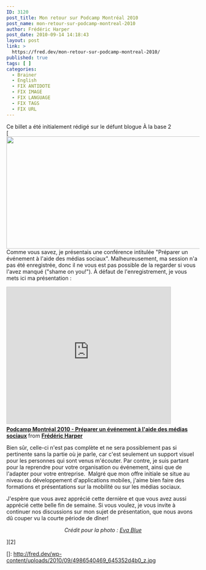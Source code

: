 ```yaml
---
ID: 3120
post_title: Mon retour sur Podcamp Montréal 2010
post_name: mon-retour-sur-podcamp-montreal-2010
author: Frédéric Harper
post_date: 2010-09-14 14:18:43
layout: post
link: >
  https://fred.dev/mon-retour-sur-podcamp-montreal-2010/
published: true
tags: [ ]
categories:
  - Brainer
  - English
  - FIX ANTIDOTE
  - FIX IMAGE
  - FIX LANGUAGE
  - FIX TAGS
  - FIX URL
---
```

<div id="deadblog">
  Ce billet a été initialement rédigé sur le défunt blogue À la base 2
</div>[<img title="4986540469_645352d4b0_z" src="http://fred.dev/wp-content/uploads/2010/09/4986540469_645352d4b0_z.jpg" alt="" width="640" height="293" /></a
En fin de semaine avait lieu la 3e édition de [Podcamp Montréal][2]. C'était la première année où je pouvais y aller toute la fin de semaine. Personnellement, j'adore l'aspect socialisation (comme toujours) et j'ai été agréablement servi sur cet aspect! Plusieurs présentations intéressantes et plusieurs personnes que j'ai eu le plaisir de revoir ou de tout simplement connaître en personne.

Comme vous savez, je présentais une conférence intitulée "Préparer un événement à l'aide des médias sociaux". Malheureusement, ma session n'a pas été enregistrée, donc il ne vous est pas possible de la regarder si vous l'avez manqué ("shame on you!"). À défaut de l'enregistrement, je vous mets ici ma présentation :

<div class="embed rich SlideShare">
  <iframe src="https://www.slideshare.net/slideshow/embed_code/key/b8OnMFwHG9xQxF" width="427" height="356" frameborder="0" marginwidth="0" marginheight="0" scrolling="no" style="border:1px solid #CCC;border-width:1px;margin-bottom:5px;max-width:100%" allowfullscreen> </iframe><div style="margin-bottom:5px">
    <strong> <a href="https://www.slideshare.net/fredericharper/podcamp-montral-2010-prparer-un-vnement-laide-des-mdias-sociaux" title="Podcamp Montréal 2010 - Préparer un événement à l'aide des médias sociaux" target="_blank" rel="noopener noreferrer">Podcamp Montréal 2010 - Préparer un événement à l'aide des médias sociaux</a> </strong> from <strong><a href="https://www.slideshare.net/fredericharper" target="_blank" rel="noopener noreferrer">Frédéric Harper</a></strong>
  </div>
</div>

Bien sûr, celle-ci n'est pas complète et ne sera possiblement pas si pertinente sans la partie où je parle, car c'est seulement un support visuel pour les personnes qui sont venus m'écouter. Par contre, je suis partant pour la reprendre pour votre organisation ou événement, ainsi que de l'adapter pour votre entreprise.  Malgré que mon offre initiale se situe au niveau du développement d'applications mobiles, j'aime bien faire des formations et présentations sur la mobilité ou sur les médias sociaux.

J'espère que vous avez apprécié cette dernière et que vous avez aussi apprécié cette belle fin de semaine. Si vous voulez, je vous invite à continuer nos discussions sur mon sujet de présentation, que nous avons dû couper vu la courte période de dîner!

<p style="text-align:center">
  <em>Crédit pour la photo : <a title="Flickr de Eva Blue" href="https://www.flickr.com/people/evablue/">Eva Blue</a></em>
</p>][2]

 []: http://fred.dev/wp-content/uploads/2010/09/4986540469_645352d4b0_z.jpg